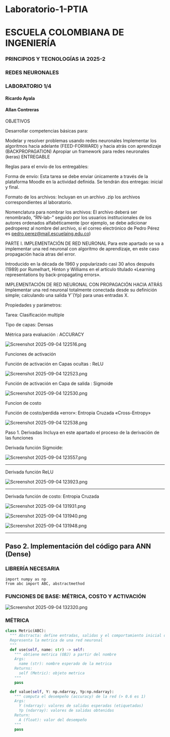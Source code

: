# Laboratorio-1-PTIA

# ESCUELA COLOMBIANA DE INGENIERÍA
### PRINCIPIOS Y TECNOLOGÍAS IA 2025-2
### REDES NEURONALES
### LABORATORIO 1/4

#### Ricardo Ayala
#### Allan Contreras

OBJETIVOS

Desarrollar competencias básicas para:

Modelar y resolver problemas usando redes neuronales
Implementar los algoritmos hacia adelante (FEED-FORWARD) y hacia atrás con aprendizaje (BACKPROPAGATION)
Apropiar un framework para redes neuronales (keras)
ENTREGABLE

Reglas para el envío de los entregables:

Forma de envío: Esta tarea se debe enviar únicamente a través de la plataforma Moodle en la actividad definida. Se tendrán dos entregas: inicial y final.

Formato de los archivos: Incluyan en un archivo .zip los archivos correspondientes al laboratorio.

Nomenclatura para nombrar los archivos: El archivo deberá ser renombrado, “RN-lab-” seguido por los usuarios institucionales de los autores ordenados alfabéticamente (por ejemplo, se debe adicionar pedroperez al nombre del archivo, si el correo electrónico de Pedro Pérez es pedro.perez@mail.escuelaing.edu.co)

PARTE I. IMPLEMENTACIÓN DE RED NEURONAL
Para este apartado se va a implementar una red neuronal con algoritmo de aprendizaje, en este caso propagación hacia atras del error.

Introducido en la década de 1960 y popularizado casi 30 años después (1989) por Rumelhart, Hinton y Williams en el artículo titulado «Learning representations by back-propagating errors».

IMPLEMENTACIÓN DE RED NEURONAL CON PROPAGACIÓN HACIA ATRÁS
Implementar una red neuronal totalmente conectada desde su definición simple; calculando una salida Yˇ(Yp) para unas entradas X.

Propiedades y parámetros:

Tarea: Clasificación multiple

Tipo de capas: Densas

Métrica para evaluación : ACCURACY

![Screenshot 2025-09-04 122516.png](Imag%2FScreenshot%202025-09-04%20122516.png)

Funciones de activación

Función de activación en Capas ocultas : ReLU

![Screenshot 2025-09-04 122523.png](Imag%2FScreenshot%202025-09-04%20122523.png)

Función de activación en Capa de salida : Sigmoide

![Screenshot 2025-09-04 122530.png](Imag%2FScreenshot%202025-09-04%20122530.png)

Funcion de costo

Función de costo/perdida «error»: Entropia Cruzada «Cross-Entropy»

![Screenshot 2025-09-04 122538.png](Imag%2FScreenshot%202025-09-04%20122538.png)

Paso 1. Derivadas
Incluya en este apartado el proceso de la derivación de las funciones

Derivada función Sigmoide:

![Screenshot 2025-09-04 123557.png](Imag%2FScreenshot%202025-09-04%20123557.png)

---

Derivada función ReLU

![Screenshot 2025-09-04 123923.png](Imag%2FScreenshot%202025-09-04%20123923.png)

---

Derivada función de costo: Entropia Cruzada

![Screenshot 2025-09-04 131931.png](Imag%2FScreenshot%202025-09-04%20131931.png)

![Screenshot 2025-09-04 131940.png](Imag%2FScreenshot%202025-09-04%20131940.png)

![Screenshot 2025-09-04 131948.png](Imag%2FScreenshot%202025-09-04%20131948.png)

---

## Paso 2. Implementación del código para ANN (Dense)

### LIBRERÍA NECESARIA

    import numpy as np
    from abc import ABC, abstractmethod

### FUNCIONES DE BASE: MÉTRICA, COSTO Y ACTIVACIÓN

![Screenshot 2025-09-04 132320.png](Imag%2FScreenshot%202025-09-04%20132320.png)

### MÉTRICA

```python
class Metric(ABC):
  """ Abstracta: define entradas, salidas y el comportamiento inicial de los métodos clave para cualquier metrica
  Representa la metrica de una red neuronal
  """
  def use(self, name: str) -> self:
    """ obtiene metrica (OBJ) a partir del nombre
    Args:
      name (str): nombre esperado de la metrica
    Returns:
      self (Metric): objeto metrica
    """
    pass

  def value(self, Y: np.ndarray, Yp:np.ndarray):
    """ computa el desempeño (accuracy) de la red (> 0.6 es 1)
    Args:
      Y (ndarray): valores de salidas esperadas (etiquetadas)
      Yp (ndarray): valores de salidas obtenidas
    Return:
      A (float): valor del desempeño
    """
    pass
```


